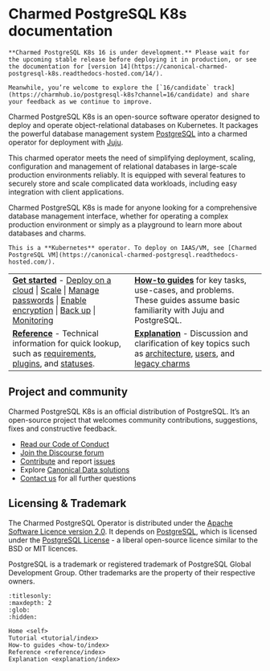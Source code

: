 # Charmed PostgreSQL K8s documentation

```{caution}
**Charmed PostgreSQL K8s 16 is under development.** Please wait for the upcoming stable release before deploying it in production, or see the documentation for [version 14](https://canonical-charmed-postgresql-k8s.readthedocs-hosted.com/14/).

Meanwhile, you’re welcome to explore the [`16/candidate` track](https://charmhub.io/postgresql-k8s?channel=16/candidate) and share your feedback as we continue to improve.
```

Charmed PostgreSQL K8s is an open-source software operator designed to deploy and operate object-relational databases on Kubernetes. It packages the powerful database management system [PostgreSQL](https://www.postgresql.org/) into a charmed operator for deployment with [Juju](https://juju.is/docs/juju).

This charmed operator meets the need of simplifying deployment, scaling, configuration and management of relational databases in large-scale production environments reliably. It is equipped with several features to securely store and scale complicated data workloads, including easy integration with client applications.
 
Charmed PostgreSQL K8s is made for anyone looking for a comprehensive database management interface, whether for operating a complex production environment or simply as a playground to learn more about databases and charms.

```{note}
This is a **Kubernetes** operator. To deploy on IAAS/VM, see [Charmed PostgreSQL VM](https://canonical-charmed-postgresql.readthedocs-hosted.com/).
```

| | |
|--|--|
|  [**Get started**](/tutorial/index) - [Deploy on a cloud](/how-to/deploy/index) \| [Scale](/how-to/scale-replicas) \| [Manage passwords](/how-to/manage-passwords) \| [Enable encryption](/how-to/enable-tls) \| [Back up](/how-to/back-up-and-restore/index) \| [Monitoring](/how-to/monitoring-cos/index) </br> |  [**How-to guides**](/how-to/index) for key tasks, use-cases, and problems. These guides assume basic familiarity with Juju and PostgreSQL. </br>  |
| [**Reference**](/reference/index) - Technical information for quick lookup, such as [requirements](/reference/system-requirements), [plugins](/reference/plugins-extensions), and [statuses](/reference/statuses). | [**Explanation**](/explanation/interfaces-and-endpoints) - Discussion and clarification of key topics such as [architecture](/explanation/architecture), [users](/explanation/users), and [legacy charms](/explanation/legacy-charm)|

## Project and community

Charmed PostgreSQL K8s is an official distribution of PostgreSQL. It’s an open-source project that welcomes community contributions, suggestions, fixes and constructive feedback.
- [Read our Code of Conduct](https://ubuntu.com/community/code-of-conduct)
- [Join the Discourse forum](https://discourse.charmhub.io/tag/postgresql)
- [Contribute](https://github.com/canonical/postgresql-k8s-operator/blob/main/CONTRIBUTING.md) and report [issues](https://github.com/canonical/postgresql-operator/issues/new/choose)
- Explore [Canonical Data solutions](https://canonical.com/data)
- [Contact us](/reference/contacts) for all further questions

## Licensing & Trademark

The Charmed PostgreSQL Operator is distributed under the [Apache Software Licence version 2.0](https://github.com/canonical/postgresql-operator/blob/main/LICENSE). It depends on [PostgreSQL](https://www.postgresql.org/ftp/source/), which is licensed under the [PostgreSQL License](https://www.postgresql.org/about/licence/) - a liberal open-source licence similar to the BSD or MIT licences.

PostgreSQL is a trademark or registered trademark of PostgreSQL Global Development Group. Other trademarks are the property of their respective owners.


```{toctree}
:titlesonly:
:maxdepth: 2
:glob:
:hidden:

Home <self>
Tutorial <tutorial/index>
How-to guides <how-to/index>
Reference <reference/index>
Explanation <explanation/index>
